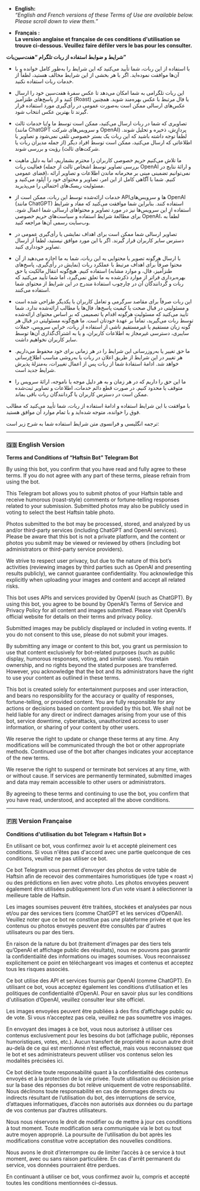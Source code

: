 - **English:**  
_“English and French versions of these Terms of Use are available below. Please scroll down to view them.”_

- **Français :**  
**La version anglaise et française de ces conditions d'utilisation se trouve ci-dessous. Veuillez faire défiler vers le bas pour les consulter.**

**شرایط و ضوابط استفاده از ربات تلگرام “هفت‌سین‌بات”** 

- با استفاده از این ربات، شما تأیید می‌کنید که این شرایط را به‌طور کامل خوانده‌ و با آن‌ها موافقت نموده‌اید. اگر با هر بخشی از این شرایط مخالف هستید، لطفاً از خدمات ربات استفاده نکنید.

- این ربات تلگرامی به شما امکان می‌دهد تا عکس سفرهٔ هفت‌سین خود را ارسال کنید و از پاسخ‌های طنزآمیز (Roast) یا فال مرتبط با عکس بهره‌مند شوید. همچنین عکس‌های ارسالی ممکن است به‌صورت عمومی در رأی‌گیری مورد استفاده قرار گیرند تا بهترین عکس انتخاب شود.

- تصاویری که شما در ربات ارسال می‌کنید، ممکن است توسط ما و/یا خدمات ثالث (مانند ChatGPT و سرویس‌های شرکت OpenAI) پردازش، ذخیره و تحلیل شوند. لطفاً توجه داشته باشید که این ربات یک بستر خصوصی تلقی نمی‌شود و تصاویر یا اطلاعاتی که ارسال می‌کنید، ممکن است توسط افراد دیگر (از جمله مدیران ربات یا شرکت‌های ثالث) رؤیت و بررسی شوند.

- ما تلاش می‌کنیم حریم خصوصی کاربران را محترم بشماریم، اما به دلیل ماهیت فعالیت ربات (بررسی تصاویر توسط اشخاص ثالث از جمله OpenAI و ارائهٔ نتایج در فضای عمومی)، نمی‌توانیم تضمینی مبنی بر محرمانه ماندن اطلاعات و تصاویر ارائه کنیم. شما با آگاهی کامل از این امر، تصاویر و محتوای خود را آپلود می‌کنید و مسئولیت ریسک‌های احتمالی را می‌پذیرید.

- خدمات ارائه‌شده توسط این ربات، ممکن است از APIها و سرویس‌های OpenAI (مانند ChatGPT) استفاده کنند. بنابراین شما موافقت می‌کنید که مفاد و شرایط استفاده از این سرویس‌ها نیز در مورد تصاویر و محتواهای ارسالی شما اعمال شود. برای مطالعهٔ شرایط استفاده و سیاست‌های حریم خصوصی OpenAI، لطفاً به وب‌سایت رسمی آن‌ها مراجعه کنید.

- تصاویر ارسالی شما ممکن است برای اهداف نمایشی یا رأی‌گیری عمومی در دسترس سایر کاربران قرار گیرند. اگر با این مورد موافق نیستید، لطفاً از ارسال تصاویر خودداری کنید.

- با ارسال هرگونه تصویر یا محتوایی به این ربات، شما به ما اجازه می‌دهید از آن محتوا صرفاً برای اهداف مرتبط با عملکرد ربات (نمایش در رأی‌گیری، پاسخ‌های طنزآمیز، فال، و موارد مشابه) استفاده کنیم. هیچ‌گونه انتقال مالکیت یا حق بهره‌برداری فراتر از موارد ذکرشده به ما تعلق نمی‌گیرد، اما شما تأیید می‌کنید که ربات و گردانندگان آن در چارچوب استفادهٔ مندرج در این شرایط از محتوای شما استفاده می‌کنند.

- این ربات صرفاً برای مقاصد سرگرمی و تعامل کاربران با یکدیگر طراحی شده است و مسئولیتی در قبال صحت یا کیفیت پاسخ‌ها، فال‌ها یا مطالب ارائه‌شده ندارد. شما تأیید می‌کنید که مسئولیت هرگونه اقدام یا تصمیمی که بر اساس محتوای ارائه‌شده توسط ربات می‌گیرید، تماماً بر عهدهٔ خودتان است. ما هیچ‌گونه مسئولیتی در قبال هر گونه زیان مستقیم یا غیرمستقیم ناشی از استفاده از ربات، خرابی سرویس، حملات سایبری، دسترسی غیرمجاز به اطلاعات کاربران، و یا به اشتراک‌گذاری آن‌ها توسط سایر کاربران نخواهیم داشت.

- ما حق تغییر یا به‌روزرسانی این شرایط را در هر زمانی برای خود محفوظ می‌داریم. هر تغییر در این شرایط از طریق اعلان در ربات یا به‌روشی مناسب اطلاع‌رسانی خواهد شد. ادامهٔ استفادهٔ شما از ربات پس از اعمال تغییرات، به‌منزلهٔ پذیرش شرایط جدید است.

- ما این حق را داریم که در هر زمان و به هر دلیل موجه یا ناموجه، ارائهٔ سرویس را متوقف یا محدود کنیم. در صورت قطع دائم خدمات، اطلاعات و تصاویر ثبت‌شده ممکن است در دسترس کاربران یا گردانندگان ربات باقی بماند.

با موافقت با این شرایط استفاده و ادامهٔ استفاده از ربات، شما تأیید می‌کنید که مطالب فوق را خوانده، متوجه شده‌اید و با تمام موارد آن موافق هستید.

ترجمه انگلیسی و فرانسوی متن شرایط استفاده شما به شرح زیر است:

---

### **🇬🇧 English Version**

**Terms and Conditions of “Haftsin Bot” Telegram Bot**

By using this bot, you confirm that you have read and fully agree to these terms. If you do not agree with any part of these terms, please refrain from using the bot.

This Telegram bot allows you to submit photos of your Haftsin table and receive humorous (roast-style) comments or fortune-telling responses related to your submission. Submitted photos may also be publicly used in voting to select the best Haftsin table photo.

Photos submitted to the bot may be processed, stored, and analyzed by us and/or third-party services (including ChatGPT and OpenAI services). Please be aware that this bot is not a private platform, and the content or photos you submit may be viewed or reviewed by others (including bot administrators or third-party service providers).

We strive to respect user privacy, but due to the nature of this bot’s activities (reviewing images by third parties such as OpenAI and presenting results publicly), we cannot guarantee confidentiality. You acknowledge this explicitly when uploading your images and content and accept all related risks.

This bot uses APIs and services provided by OpenAI (such as ChatGPT). By using this bot, you agree to be bound by OpenAI’s Terms of Service and Privacy Policy for all content and images submitted. Please visit OpenAI’s official website for details on their terms and privacy policy.

Submitted images may be publicly displayed or included in voting events. If you do not consent to this use, please do not submit your images.

By submitting any image or content to this bot, you grant us permission to use that content exclusively for bot-related purposes (such as public display, humorous responses, voting, and similar uses). You retain ownership, and no rights beyond the stated purposes are transferred. However, you acknowledge that the bot and its administrators have the right to use your content as outlined in these terms.

This bot is created solely for entertainment purposes and user interaction, and bears no responsibility for the accuracy or quality of responses, fortune-telling, or provided content. You are fully responsible for any actions or decisions based on content provided by this bot. We shall not be held liable for any direct or indirect damages arising from your use of this bot, service downtime, cyberattacks, unauthorized access to user information, or sharing of your content by other users.

We reserve the right to update or change these terms at any time. Any modifications will be communicated through the bot or other appropriate methods. Continued use of the bot after changes indicates your acceptance of the new terms.

We reserve the right to suspend or terminate bot services at any time, with or without cause. If services are permanently terminated, submitted images and data may remain accessible to other users or administrators.

By agreeing to these terms and continuing to use the bot, you confirm that you have read, understood, and accepted all the above conditions.

---

  ### **🇫🇷 Version Française**

**Conditions d'utilisation du bot Telegram « Haftsin Bot »**

En utilisant ce bot, vous confirmez avoir lu et accepté pleinement ces conditions. Si vous n'êtes pas d'accord avec une partie quelconque de ces conditions, veuillez ne pas utiliser ce bot.

Ce bot Telegram vous permet d’envoyer des photos de votre table de Haftsin afin de recevoir des commentaires humoristiques (de type « roast ») ou des prédictions en lien avec votre photo. Les photos envoyées peuvent également être utilisées publiquement lors d’un vote visant à sélectionner la meilleure table de Haftsin.

Les images soumises peuvent être traitées, stockées et analysées par nous et/ou par des services tiers (comme ChatGPT et les services d’OpenAI). Veuillez noter que ce bot ne constitue pas une plateforme privée et que les contenus ou photos envoyés peuvent être consultés par d'autres utilisateurs ou par des tiers.

En raison de la nature du bot (traitement d’images par des tiers tels qu’OpenAI et affichage public des résultats), nous ne pouvons pas garantir la confidentialité des informations ou images soumises. Vous reconnaissez explicitement ce point en téléchargeant vos images et contenus et acceptez tous les risques associés.

Ce bot utilise des API et services fournis par OpenAI (comme ChatGPT). En utilisant ce bot, vous acceptez également les conditions d’utilisation et les politiques de confidentialité d’OpenAI. Pour en savoir plus sur les conditions d'utilisation d’OpenAI, veuillez consulter leur site officiel.

Les images envoyées peuvent être publiées à des fins d’affichage public ou de vote. Si vous n’acceptez pas cela, veuillez ne pas soumettre vos images.

En envoyant des images à ce bot, vous nous autorisez à utiliser ces contenus exclusivement pour les besoins du bot (affichage public, réponses humoristiques, votes, etc.). Aucun transfert de propriété ni aucun autre droit au-delà de ce qui est mentionné n’est effectué, mais vous reconnaissez que le bot et ses administrateurs peuvent utiliser vos contenus selon les modalités précisées ici.

Ce bot décline toute responsabilité quant à la confidentialité des contenus envoyés et à la protection de la vie privée. Toute utilisation ou décision prise sur la base des réponses du bot relève uniquement de votre responsabilité. Nous déclinons toute responsabilité en cas de dommages directs ou indirects résultant de l’utilisation du bot, des interruptions de service, d’attaques informatiques, d’accès non autorisés aux données ou du partage de vos contenus par d’autres utilisateurs.

Nous nous réservons le droit de modifier ou de mettre à jour ces conditions à tout moment. Toute modification sera communiquée via le bot ou tout autre moyen approprié. La poursuite de l’utilisation du bot après les modifications constitue votre acceptation des nouvelles conditions.

Nous avons le droit d’interrompre ou de limiter l’accès à ce service à tout moment, avec ou sans raison particulière. En cas d'arrêt permanent du service, vos données pourraient être perdues.

En continuant à utiliser ce bot, vous confirmez avoir lu, compris et accepté toutes les conditions mentionnées ci-dessus.
